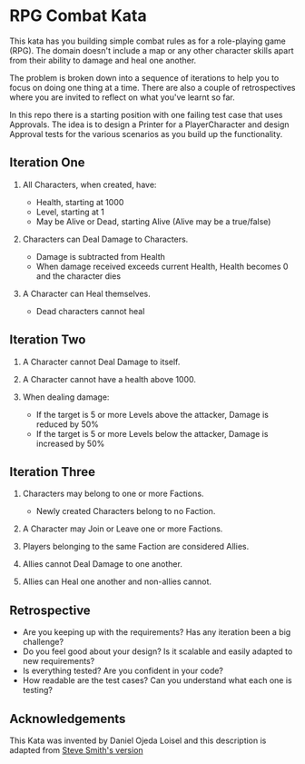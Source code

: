 RPG Combat Kata
===============

This kata has you building simple combat rules as for a role-playing game (RPG). The domain doesn't include a map or any other character skills apart from their ability to damage and heal one another.

The problem is broken down into a sequence of iterations to help you to focus on doing one 
thing at a time. There are also a couple of retrospectives where you are invited to reflect 
on what you've learnt so far.

In this repo there is a starting position with one failing test case that uses Approvals.
The idea is to design a Printer for a PlayerCharacter and design Approval tests for the
various scenarios as you build up the functionality.

## Iteration One

1. All Characters, when created, have:
    - Health, starting at 1000
    - Level, starting at 1
    - May be Alive or Dead, starting Alive (Alive may be a true/false)

1. Characters can Deal Damage to Characters.
    - Damage is subtracted from Health
    - When damage received exceeds current Health, Health becomes 0 and the character dies

1. A Character can Heal themselves.
    - Dead characters cannot heal

## Iteration Two

1. A Character cannot Deal Damage to itself.

1. A Character cannot have a health above 1000.

1. When dealing damage:
    - If the target is 5 or more Levels above the attacker, Damage is reduced by 50%
    - If the target is 5 or more Levels below the attacker, Damage is increased by 50%

## Iteration Three

1. Characters may belong to one or more Factions.
    - Newly created Characters belong to no Faction.

1. A Character may Join or Leave one or more Factions.

1. Players belonging to the same Faction are considered Allies.

1. Allies cannot Deal Damage to one another.

1. Allies can Heal one another and non-allies cannot.

## Retrospective

- Are you keeping up with the requirements? Has any iteration been a big challenge?
- Do you feel good about your design? Is it scalable and easily adapted to new requirements?
- Is everything tested? Are you confident in your code?
- How readable are the test cases? Can you understand what each one is testing?

## Acknowledgements

This Kata was invented by Daniel Ojeda Loisel and this description is adapted from [Steve Smith's version](https://github.com/ardalis/kata-catalog/blob/main/katas/RPG%20Combat.md)